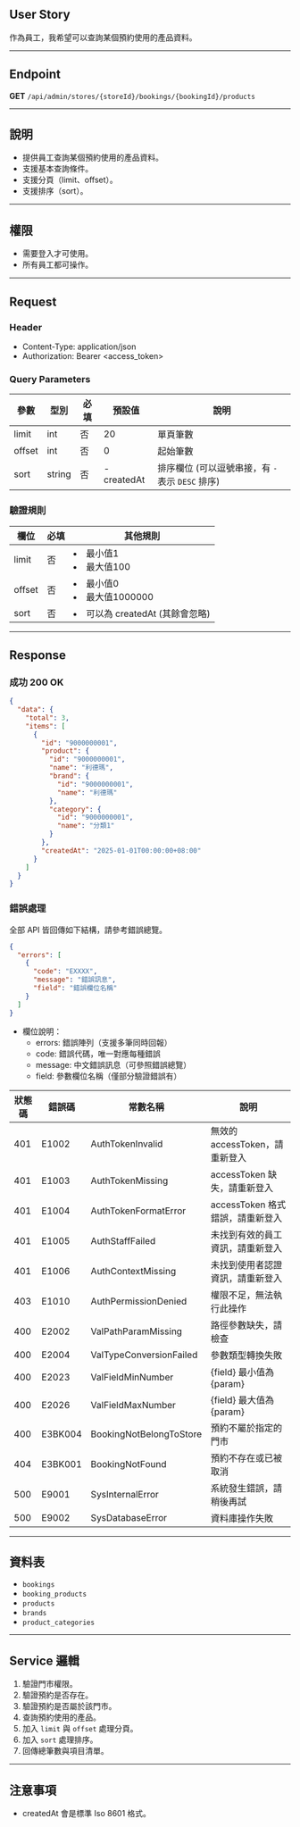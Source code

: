 ## User Story

作為員工，我希望可以查詢某個預約使用的產品資料。

---

## Endpoint

**GET** `/api/admin/stores/{storeId}/bookings/{bookingId}/products`

---

## 說明

- 提供員工查詢某個預約使用的產品資料。
- 支援基本查詢條件。
- 支援分頁（limit、offset）。
- 支援排序（sort）。

---

## 權限

- 需要登入才可使用。
- 所有員工都可操作。

---

## Request

### Header

- Content-Type: application/json
- Authorization: Bearer <access_token>

### Query Parameters

| 參數   | 型別   | 必填 | 預設值     | 說明                                             |
| ------ | ------ | ---- | ---------- | ------------------------------------------------ |
| limit  | int    | 否   | 20         | 單頁筆數                                         |
| offset | int    | 否   | 0          | 起始筆數                                         |
| sort   | string | 否   | -createdAt | 排序欄位 (可以逗號串接，有 `-` 表示 `DESC` 排序) |

### 驗證規則

| 欄位   | 必填 | 其他規則                          |
| ------ | ---- | --------------------------------- |
| limit  | 否   | <li>最小值1<li>最大值100          |
| offset | 否   | <li>最小值0<li>最大值1000000      |
| sort   | 否   | <li>可以為 createdAt (其餘會忽略) |

---

## Response

### 成功 200 OK

```json
{
  "data": {
    "total": 3,
    "items": [
      {
        "id": "9000000001",
        "product": {
          "id": "9000000001",
          "name": "利德瑪",
          "brand": {
            "id": "9000000001",
            "name": "利德瑪"
          },
          "category": {
            "id": "9000000001",
            "name": "分類1"
          }
        },
        "createdAt": "2025-01-01T00:00:00+08:00"
      }
    ]
  }
}
```

### 錯誤處理

全部 API 皆回傳如下結構，請參考錯誤總覽。

```json
{
  "errors": [
    {
      "code": "EXXXX",
      "message": "錯誤訊息",
      "field": "錯誤欄位名稱"
    }
  ]
}
```

- 欄位說明：
  - errors: 錯誤陣列（支援多筆同時回報）
  - code: 錯誤代碼，唯一對應每種錯誤
  - message: 中文錯誤訊息（可參照錯誤總覽）
  - field: 參數欄位名稱（僅部分驗證錯誤有）

| 狀態碼 | 錯誤碼  | 常數名稱                | 說明                             |
| ------ | ------- | ----------------------- | -------------------------------- |
| 401    | E1002   | AuthTokenInvalid        | 無效的 accessToken，請重新登入   |
| 401    | E1003   | AuthTokenMissing        | accessToken 缺失，請重新登入     |
| 401    | E1004   | AuthTokenFormatError    | accessToken 格式錯誤，請重新登入 |
| 401    | E1005   | AuthStaffFailed         | 未找到有效的員工資訊，請重新登入 |
| 401    | E1006   | AuthContextMissing      | 未找到使用者認證資訊，請重新登入 |
| 403    | E1010   | AuthPermissionDenied    | 權限不足，無法執行此操作         |
| 400    | E2002   | ValPathParamMissing     | 路徑參數缺失，請檢查             |
| 400    | E2004   | ValTypeConversionFailed | 參數類型轉換失敗                 |
| 400    | E2023   | ValFieldMinNumber       | {field} 最小值為 {param}         |
| 400    | E2026   | ValFieldMaxNumber       | {field} 最大值為 {param}         |
| 400    | E3BK004 | BookingNotBelongToStore | 預約不屬於指定的門市             |
| 404    | E3BK001 | BookingNotFound         | 預約不存在或已被取消             |
| 500    | E9001   | SysInternalError        | 系統發生錯誤，請稍後再試         |
| 500    | E9002   | SysDatabaseError        | 資料庫操作失敗                   |

---

## 資料表

- `bookings`
- `booking_products`
- `products`
- `brands`
- `product_categories`

---

## Service 邏輯

1. 驗證門市權限。
2. 驗證預約是否存在。
3. 驗證預約是否屬於該門市。
4. 查詢預約使用的產品。
5. 加入 `limit` 與 `offset` 處理分頁。
6. 加入 `sort` 處理排序。
7. 回傳總筆數與項目清單。

---

## 注意事項

- createdAt 會是標準 Iso 8601 格式。

